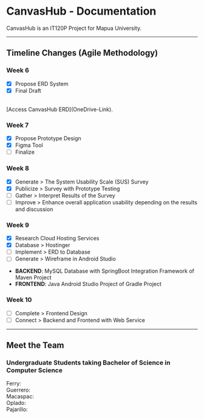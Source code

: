 # CanvasHub - Documentation
CanvasHub is an IT120P Project for Mapua University.

<hr>

## Timeline Changes (Agile Methodology)
### Week 6
- [X] Propose ERD System
- [X] Final Draft
<br>
[Access CanvasHub ERD](OneDrive-Link).

### Week 7
- [X] Propose Prototype Design
- [X] Figma Tool
- [ ] Finalize

### Week 8
- [X] Generate > The System Usability Scale (SUS) Survey
- [X] Publicize > Survey with Prototype Testing
- [ ] Gather > Interpret Results of the Survey
- [ ] Improve > Enhance overall application usability depending on the results and discussion

### Week 9
- [X] Research Cloud Hosting Services
- [X] Database > Hostinger
- [ ] Implement > ERD to Database
- [ ] Generate > Wireframe in Android Studio
- **BACKEND**: MySQL Database with SpringBoot Integration Framework of Maven Project
- **FRONTEND**: Java Android Studio Project of Gradle Project

### Week 10
- [ ] Complete > Frontend Design
- [ ] Connect > Backend and Frontend with Web Service 

<hr>

## Meet the Team
### Undergraduate Students taking Bachelor of Science in Computer Science
Ferry:
<br>
Guerrero:
<br>
Macaspac:
<br>
Oplado:
<br>
Pajarillo:
<br>
